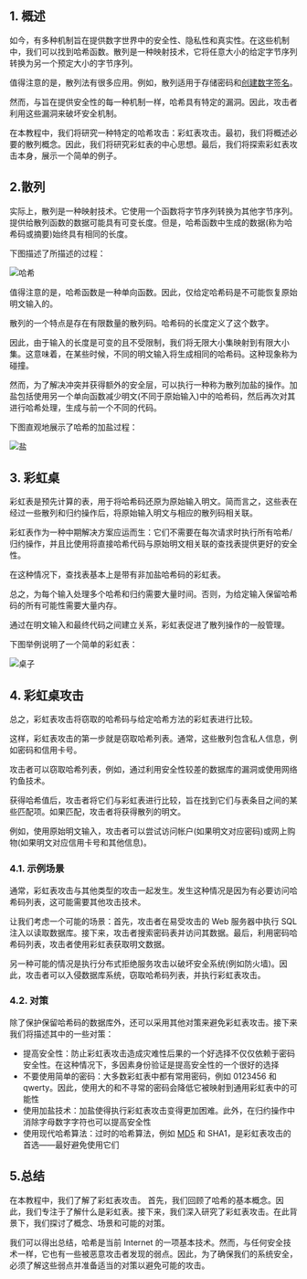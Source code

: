 ## 1. 概述

如今，有多种机制旨在提供数字世界中的安全性、隐私性和真实性。在这些机制中，我们可以找到哈希函数。散列是一种映射技术，它将任意大小的给定字节序列转换为另一个预定大小的字节序列。

值得注意的是，散列法有很多应用。例如，散列适用于存储密码和[创建数字签名](https://www.baeldung.com/cs/encoding-vs-signing-asymmetric-encryption#signing-data-with-asymmetric-encryption)。

然而，与旨在提供安全性的每一种机制一样，哈希具有特定的漏洞。因此，攻击者利用这些漏洞来破坏安全机制。

在本教程中，我们将研究一种特定的哈希攻击：彩虹表攻击。最初，我们将概述必要的散列概念。因此，我们将研究彩虹表的中心思想。最后，我们将探索彩虹表攻击本身，展示一个简单的例子。

## 2.散列

实际上，散列是一种映射技术。它使用一个函数将字节序列转换为其他字节序列。提供给散列函数的数据可能具有可变长度。但是，哈希函数中生成的数据(称为哈希码或摘要)始终具有相同的长度。

下图描述了所描述的过程：

![哈希](https://www.baeldung.com/wp-content/uploads/sites/4/2022/01/Hashing.png)

值得注意的是，哈希函数是一种单向函数。因此，仅给定哈希码是不可能恢复原始明文输入的。

散列的一个特点是存在有限数量的散列码。哈希码的长度定义了这个数字。

因此，由于输入的长度是可变的且不受限制，我们将无限大小集映射到有限大小集。这意味着，在某些时候，不同的明文输入将生成相同的哈希码。这种现象称为碰撞。

然而，为了解决冲突并获得额外的安全层，可以执行一种称为散列加盐的操作。加盐包括使用另一个单向函数减少明文(不同于原始输入)中的哈希码，然后再次对其进行哈希处理，生成与前一个不同的代码。

下图直观地展示了哈希的加盐过程：

![盐](https://www.baeldung.com/wp-content/uploads/sites/4/2022/01/Salting.png)

## 3. 彩虹桌

彩虹表是预先计算的表，用于将哈希码还原为原始输入明文。简而言之，这些表在经过一些散列和归约操作后，将原始输入明文与相应的散列码相关联。

彩虹表作为一种中期解决方案应运而生：它们不需要在每次请求时执行所有哈希/归约操作，并且比使用将直接哈希代码与原始明文相关联的查找表提供更好的安全性。

在这种情况下，查找表基本上是带有非加盐哈希码的彩虹表。

总之，为每个输入处理多个哈希和归约需要大量时间。否则，为给定输入保留哈希码的所有可能性需要大量内存。

通过在明文输入和最终代码之间建立关系，彩虹表促进了散列操作的一般管理。

下图举例说明了一个简单的彩虹表：

![桌子](https://www.baeldung.com/wp-content/uploads/sites/4/2022/01/Table.png)

## 4. 彩虹桌攻击

总之，彩虹表攻击将窃取的哈希码与给定哈希方法的彩虹表进行比较。

这样，彩虹表攻击的第一步就是窃取哈希列表。通常，这些散列包含私人信息，例如密码和信用卡号。

攻击者可以窃取哈希列表，例如，通过利用安全性较差的数据库的漏洞或使用网络钓鱼技术。

获得哈希值后，攻击者将它们与彩虹表进行比较，旨在找到它们与表条目之间的某些匹配项。如果匹配，攻击者将获得散列的明文。

例如，使用原始明文输入，攻击者可以尝试访问帐户(如果明文对应密码)或网上购物(如果明文对应信用卡号和其他信息)。

### 4.1. 示例场景

通常，彩虹表攻击与其他类型的攻击一起发生。发生这种情况是因为有必要访问哈希码列表，这可能需要其他攻击技术。

让我们考虑一个可能的场景：首先，攻击者在易受攻击的 Web 服务器中执行 SQL 注入以读取数据库。接下来，攻击者搜索密码表并访问其数据。最后，利用密码哈希码列表，攻击者使用彩虹表获取明文数据。

另一种可能的情况是执行分布式拒绝服务攻击以破坏安全系统(例如防火墙)。因此，攻击者可以入侵数据库系统，窃取哈希码列表，并执行彩虹表攻击。

### 4.2. 对策

除了保护保留哈希码的数据库外，还可以采用其他对策来避免彩虹表攻击。接下来我们将描述其中的一些对策：

-   提高安全性：防止彩虹表攻击造成灾难性后果的一个好选择不仅仅依赖于密码安全性。在这种情况下，多因素身份验证是提高安全性的一个很好的选择
-   不要使用简单的密码：大多数彩虹表中都有常用密码，例如 0123456 和 qwerty。因此，使用大的和不寻常的密码会降低它被映射到通用彩虹表中的可能性
-   使用加盐技术：加盐使得执行彩虹表攻击变得更加困难。此外，在归约操作中消除字母数字字符也可以提高安全性
-   使用现代哈希算法：过时的哈希算法，例如 [MD5](https://www.baeldung.com/java-md5) 和 SHA1，是彩虹表攻击的首选——最好避免使用它们

## 5.总结

在本教程中，我们了解了彩虹表攻击。 首先，我们回顾了哈希的基本概念。因此，我们专注于了解什么是彩虹表。接下来，我们深入研究了彩虹表攻击。在此背景下，我们探讨了概念、场景和可能的对策。

我们可以得出总结，哈希是当前 Internet 的一项基本技术。然而，与任何安全技术一样，它也有一些被恶意攻击者发现的弱点。因此，为了确保我们的系统安全，必须了解这些弱点并准备适当的对策以避免可能的攻击。
